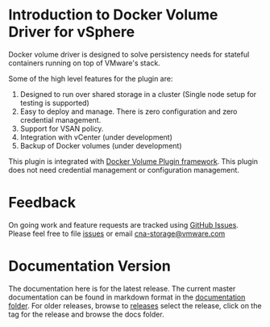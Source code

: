 # Introduction to Docker Volume Driver for vSphere

Docker volume driver is designed to solve persistency needs for 
stateful containers running on top of VMware's stack.

Some of the high level features for the plugin are: 

1. Designed to run over shared storage in a cluster (Single node
 setup for testing is supported)
2. Easy to deploy and manage. There is zero configuration and 
zero credential management. 
3. Support for VSAN policy.
4. Integration with vCenter (under development)
5. Backup of Docker volumes (under development)

This plugin is integrated with [Docker Volume Plugin framework](https://docs.docker.com/engine/extend/plugins_volume/). This plugin does not need credential management or configuration management. 
 
<script type="text/javascript" src="https://asciinema.org/a/80417.js" id="asciicast-80417" async></script>

# Feedback

On going work and feature requests are tracked using [GitHub Issues](https://github.com/vmware/docker-volume-vsphere/issues). Please feel free to file [issues](https://github.com/vmware/docker-volume-vsphere/issues) or email [cna-storage@vmware.com](mailto:cna-storage@vmware.com)

# Documentation Version
The documentation here is for the latest release. The current master documentation can be found in markdown format in the [documentation folder](https://github.com/vmware/docker-volume-vsphere/tree/master/docs). For older releases, browse to [releases](https://github.com/vmware/docker-volume-vsphere/releases) select the release, click on the tag for the release and browse the docs folder.

